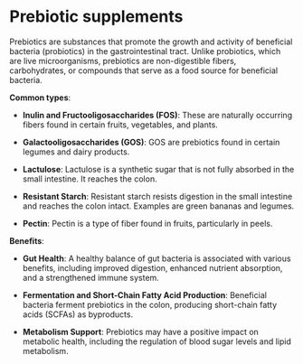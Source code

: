 [//]: # (source: ?)
[//]: # (tags: supplements)

# Prebiotic supplements

Prebiotics are substances that promote the growth and activity of beneficial bacteria (probiotics) in the gastrointestinal tract. Unlike probiotics, which are live microorganisms, prebiotics are non-digestible fibers, carbohydrates, or compounds that serve as a food source for beneficial bacteria.

**Common types**:

* **Inulin and Fructooligosaccharides (FOS)**: These are naturally occurring fibers found in certain fruits, vegetables, and plants.

* **Galactooligosaccharides (GOS)**: GOS are prebiotics found in certain legumes and dairy products.

* **Lactulose**: Lactulose is a synthetic sugar that is not fully absorbed in the small intestine. It reaches the colon.

* **Resistant Starch**: Resistant starch resists digestion in the small intestine and reaches the colon intact. Examples are green bananas and legumes.

* **Pectin**: Pectin is a type of fiber found in fruits, particularly in peels.

**Benefits**:

* **Gut Health**: A healthy balance of gut bacteria is associated with various benefits, including improved digestion, enhanced nutrient absorption, and a strengthened immune system.

* **Fermentation and Short-Chain Fatty Acid Production**: Beneficial bacteria ferment prebiotics in the colon, producing short-chain fatty acids (SCFAs) as byproducts.

* **Metabolism Support**: Prebiotics may have a positive impact on metabolic health, including the regulation of blood sugar levels and lipid metabolism.
